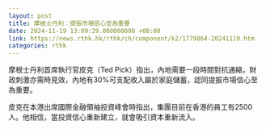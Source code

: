 ```yaml
---
layout: post
title: 摩根士丹利：提振市場信心至為重要
date: 2024-11-19 13:09:29.000000000 +08:00
link: https://news.rthk.hk/rthk/ch/component/k2/1779864-20241119.htm
categories: rthk
---
```


摩根士丹利首席執行官皮克（Ted Pick）指出，內地需要一段時間對抗通縮，財政刺激亦需時見效，內地有30%可支配收入屬於家庭儲蓄，認同提振市場信心至為重要。

皮克在本港出席國際金融領袖投資峰會時指出，集團目前在香港的員工有2500人。他相信，當投資信心重新建立，就會吸引資本重新流入。

